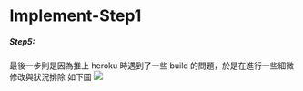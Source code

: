 # Implement-Step1

##### Step5:

最後一步則是因為推上 heroku 時遇到了一些 build 的問題，於是在進行一些細微修改與狀況排除
如下圖
![](https://i.imgur.com/xqk14oV.png)

